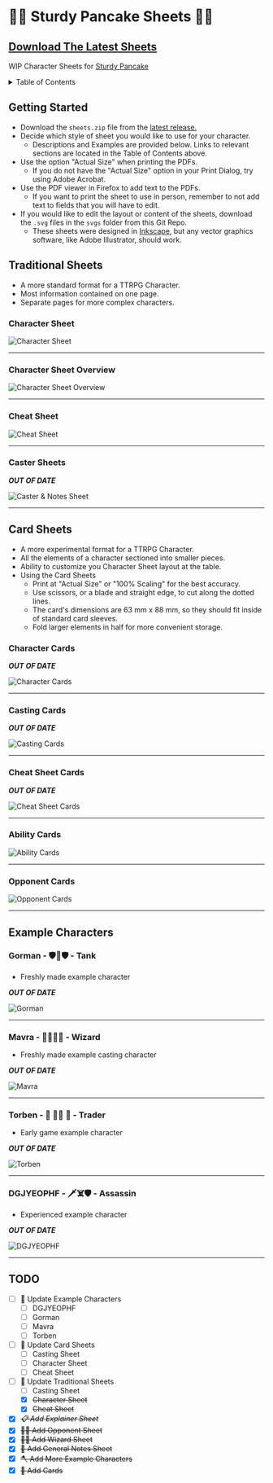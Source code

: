 # 🍴🥞 Sturdy Pancake Sheets 🥞🍴

## [Download The Latest Sheets](https://github.com/zeroskull/sturdy-pancake-sheets/releases/latest)

WIP Character Sheets for [Sturdy Pancake](https://github.com/iclasen/sturdy-pancake)

<details>

<summary>Table of Contents</summary>

- [Getting Started](#getting-started)

- [Traditional Sheets](#traditional-sheets)

- [Card Sheets](#card-sheets)

- [Example Characters](#example-characters)

- [TODO](#todo)

</details>

## **Getting Started**

- Download the `sheets.zip` file from the [latest release.](https://github.com/zeroskull/sturdy-pancake-sheets/releases/latest)
- Decide which style of sheet you would like to use for your character.
  - Descriptions and Examples are provided below. Links to relevant sections are located in the Table of Contents above.
- Use the option "Actual Size" when printing the PDFs.
  - If you do not have the "Actual Size" option in your Print Dialog, try using Adobe Acrobat.
- Use the PDF viewer in Firefox to add text to the PDFs.
  - If you want to print the sheet to use in person, remember to not add text to fields that you will have to edit.
- If you would like to edit the layout or content of the sheets, download the `.svg` files in the `svgs` folder from this Git Repo.
  - These sheets were designed in [Inkscape](https://inkscape.org/), but any vector graphics software, like Adobe Illustrator, should work.

## **Traditional Sheets**

- A more standard format for a TTRPG Character.
- Most information contained on one page.
- Separate pages for more complex characters.

### Character Sheet

![Character Sheet](resources/character-sheet-traditional.png)

---

### Character Sheet Overview

![Character Sheet Overview](resources/character-sheet-overview.png)

---

### Cheat Sheet

![Cheat Sheet](resources/cheat-sheet-traditional.png)

---

### Caster Sheets

**_OUT OF DATE_**

![Caster & Notes Sheet](resources/casting-traditional.png)

---

## **Card Sheets**

- A more experimental format for a TTRPG Character.
- All the elements of a character sectioned into smaller pieces.
- Ability to customize you Character Sheet layout at the table.
- Using the Card Sheets
  - Print at "Actual Size" or "100% Scaling" for the best accuracy.
  - Use scissors, or a blade and straight edge, to cut along the dotted lines.
  - The card's dimensions are 63 mm x 88 mm, so they should fit inside of standard card sleeves.
  - Fold larger elements in half for more convenient storage.

### Character Cards

**_OUT OF DATE_**

![Character Cards](resources/character-cards.png)

---

### Casting Cards

**_OUT OF DATE_**

![Casting Cards](resources/casting-table-cards.png)

---

### Cheat Sheet Cards

**_OUT OF DATE_**

![Cheat Sheet Cards](resources/cheat-sheet-cards.png)

---

### Ability Cards

![Ability Cards](resources/ability-cards.png)

---

### Opponent Cards

![Opponent Cards](resources/opponent-cards.png)

---

## **Example Characters**

### Gorman - 🛡️🔨🛡️ - Tank

- Freshly made example character

**_OUT OF DATE_**

![Gorman](resources/character-sheet-gorman.png)

---

### Mavra - 🤛🧙‍♀️📖 - Wizard

- Freshly made example casting character

**_OUT OF DATE_**

![Mavra](resources/character-sheet-mavra.png)

---

### Torben - 🔫 🧔‍♂️ 🚶 - Trader

- Early game example character

**_OUT OF DATE_**

![Torben](resources/character-sheet-torben.png)

---

### DGJYEOPHF - 🗡️☠️🛡️ - Assassin

- Experienced example character

**_OUT OF DATE_**

![DGJYEOPHF](resources/character-sheet-dgjyeophf.png)

---

## **TODO**

- [ ] 🎡 Update Example Characters
  - [ ] DGJYEOPHF
  - [ ] Gorman
  - [ ] Mavra
  - [ ] Torben
- [ ] 🎴 Update Card Sheets
  - [ ] Casting Sheet
  - [ ] Character Sheet
  - [ ] Cheat Sheet
- [ ] 📄 Update Traditional Sheets
  - [ ] Casting Sheet
  - [x] ~~Character Sheet~~
  - [x] ~~Cheat Sheet~~
- [x] ~~_📋 Add Explainer Sheet_~~
- [x] ~~🤵‍♂️ Add Opponent Sheet~~
- [x] ~~🧙‍♂️ Add Wizard Sheet~~
- [x] ~~🧮 Add General Notes Sheet~~
- [x] ~~🪓 Add More Example Characters~~
- [x] ~~🎴 Add Cards~~
